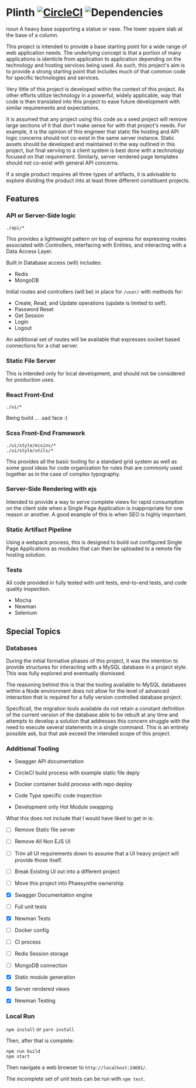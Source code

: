 # Plinth [![CircleCI](https://circleci.com/gh/mwj8410/Plinth/tree/development.svg?style=svg)](https://circleci.com/gh/mwj8410/Plinth/tree/development) ![Dependencies](https://david-dm.org/mwj8410/Plinth.svg)
*noun* A heavy base supporting a statue or vase. The lower square slab at the base of a column.

This project is intended to provide a base starting point for a wide range of web application needs. The underlying concept is that a portion of many applications is identicle from application to application depending on the technology and hosting services being used. As such, this project's aim is to provide a strong starting point that includes much of that common code for specific technologies and services.

Very little of this project is developed within the context of this project. As other efforts utilize technology in a powerful, widely applicable, way that code is then translated into this project to ease future development with similar requirements and expectations.

It is assumed that any project using this code as a seed project will remove large sections of it that don't make sense for with that project's needs. For example, it is the opinion of this engineer that static file hosting and API logic concerns should not co-exist in the same server instance. Static assets should be developed and maintained in the way outlined in this project, but final serving to a client system is best done with a technology focused on that requirement. Similarly, server rendered page templates should not co-exist with general API concerns.

If a single product requires all three types of artifacts, it is advisable to explore dividing the product into at least three different constituent projects.

## Features ##
### API or Server-Side logic ###
`./api/*`

This provides a lightweight pattern on top of express for expressing routes associated with Controllers, interfacing with Entities, and interacting with a Data Access Layer.

Built in Database access (will) includes:
* Redis
* MongoDB

Initial routes and controllers (will be) in place for `/user/` with methods for:
* Create, Read, and Update operations (update is limited to self).
* Password Reset
* Get Session
* Login
* Logout

An additional set of routes will be available that expresses socket based connections for a chat server.

### Static File Server ###
This is intended only for local development, and should not be considered for production uses. 

### React Front-End ###
`./ui/*`

Being build ... .sad face :(

### Scss Front-End Framework ###
```
./ui/style/mixins/*
./ui/style/utils/*
```

This provides all the basic tooling for a standard grid system as well as some good ideas for code organization for rules that are commonly used together as in the case of complex typography.

### Server-Side Rendering with ejs ###
Intended to provide a way to serve complete views for rapid consumption on the client side when a Single Page Application is inappropriate for one reason or another. A good example of this is when SEO is highly important.

### Static Artifact Pipeline ###
Using a webpack process, this is designed to build out configured Single Page Applications as modules that can then be uploaded to a remote file hosting solution.

### Tests ###
All code provided in fully tested with unit tests, end-to-end tests, and code quality inspection.

* Mocha
* Newman
* Selenium

## Special Topics ##

### Databases ###
During the initial formative phases of this project, it was the intention to provide structures for interacting with a MySQL database in a project style. This was fully explored and eventually dismissed.

The reasoning behind this is that the tooling available to MySQL databases within a Node environment does not allow for the level of advanced interaction that is required for a fully version controlled database project.

Specificall, the migration tools available do not retain a constant definition of the current version of the database able to be rebuilt at any time and attempts to develop a solution that addresses this concern struggle with the need to execute several statements in a single command. This is an entirely possible ask, but that ask exceed the intended scope of this project.

### Additional Tooling ###
* Swagger API documentation

* CircleCI build process with example static file deply
* Docker container build process with repo deploy
* Code Type specific code inspection

* Development only Hot Module swapping

What this does not include that I would have liked to get in is:

- [ ] Remove Static file server
- [ ] Remove All Non EJS UI
- [ ] Trim all UI requirements down to assume that a UI heavy project will provide those itself.

- [ ] Break Existing UI out into a different project
- [ ] Move this project into Phaesynthe ownership

- [x] Swagger Documentation engine
- [ ] Full unit tests
- [x] Newman Tests
- [ ] Docker config
- [ ] CI process
- [ ] Redis Session storage
- [ ] MongoDB connection
- [x] Static module generation
- [x] Server rendered views
- [x] Newman Testing

### Local Run
`npm install` or `yarn install`

Then, after that is complete:

```
npm run build
npm start
```

Then navigate a web browser to `http://localhost:24601/`.

The incomplete set of unit tests can be run with `npm test`.
